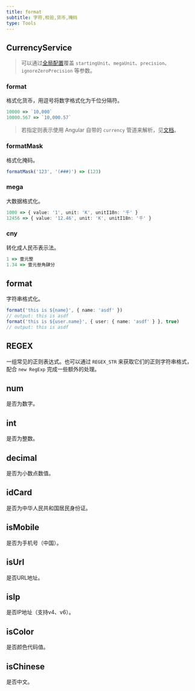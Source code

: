 ```yaml
---
title: format
subtitle: 字符,校验,货币,掩码
type: Tools
---
```


## CurrencyService

> 可以通过[全局配置](/docs/global-config)覆盖 `startingUnit`、`megaUnit`、`precision`、`ignoreZeroPrecision` 等参数。

### format

格式化货币，用逗号将数字格式化为千位分隔符。

```ts
10000 => `10,000`
10000.567 => `10,000.57`
```

> 若指定则表示使用 Angular 自带的 `currency` 管道来解析，见[文档](https://angular.cn/api/common/CurrencyPipe)。

### formatMask

格式化掩码。

```ts
formatMask('123', '(###)') => (123)
```

### mega

大数据格式化。

```ts
1000 => { value: '1', unit: 'K', unitI18n: '千' }
12456 => { value: '12.46', unit: 'K', unitI18n: '千' }
```

### cny

转化成人民币表示法。

```ts
1 => 壹元整
1.34 => 壹元叁角肆分
```

## format

字符串格式化。

```ts
format('this is ${name}', { name: 'asdf' })
// output: this is asdf
format('this is ${user.name}', { user: { name: 'asdf' } }, true)
// output: this is asdf
```

## REGEX

一组常见的正则表达式。也可以通过 `REGEX_STR` 来获取它们的正则字符串格式，配合 `new RegExp` 完成一些额外的处理。

## num

是否为数字。

## int

是否为整数。

## decimal

是否为小数点数值。

## idCard

是否为中华人民共和国居民身份证。

## isMobile

是否为手机号（中国）。

## isUrl

是否URL地址。

## isIp

是否IP地址（支持v4、v6）。

## isColor

是否颜色代码值。

## isChinese

是否中文。
